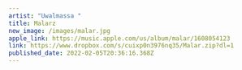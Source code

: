 ```yaml
---
artist: "Uwalmassa "
title: Malarz
new_image: /images/malar.jpg
apple_link: https://music.apple.com/us/album/malar/1608054123
link: https://www.dropbox.com/s/cuixp0n3976nq35/Malar.zip?dl=1
published_date: 2022-02-05T20:36:16.368Z
---
```


